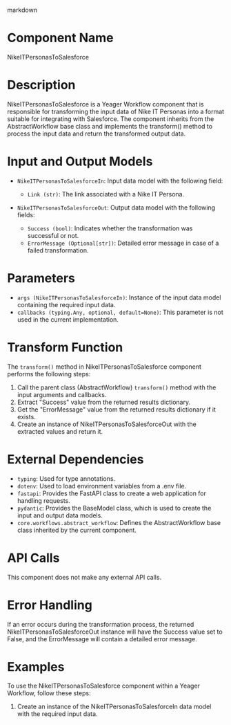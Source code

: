markdown
# Component Name
NikeITPersonasToSalesforce

# Description
NikeITPersonasToSalesforce is a Yeager Workflow component that is responsible for transforming the input data of Nike IT Personas into a format suitable for integrating with Salesforce. The component inherits from the AbstractWorkflow base class and implements the transform() method to process the input data and return the transformed output data.

# Input and Output Models
- `NikeITPersonasToSalesforceIn`: Input data model with the following field:
  - `Link (str)`: The link associated with a Nike IT Persona.

- `NikeITPersonasToSalesforceOut`: Output data model with the following fields:
  - `Success (bool)`: Indicates whether the transformation was successful or not.
  - `ErrorMessage (Optional[str])`: Detailed error message in case of a failed transformation.

# Parameters
- `args (NikeITPersonasToSalesforceIn)`: Instance of the input data model containing the required input data.
- `callbacks (typing.Any, optional, default=None)`: This parameter is not used in the current implementation.

# Transform Function
The `transform()` method in NikeITPersonasToSalesforce component performs the following steps:

1. Call the parent class (AbstractWorkflow) `transform()` method with the input arguments and callbacks.
2. Extract "Success" value from the returned results dictionary.
3. Get the "ErrorMessage" value from the returned results dictionary if it exists.
4. Create an instance of NikeITPersonasToSalesforceOut with the extracted values and return it.

# External Dependencies
- `typing`: Used for type annotations.
- `dotenv`: Used to load environment variables from a .env file.
- `fastapi`: Provides the FastAPI class to create a web application for handling requests.
- `pydantic`: Provides the BaseModel class, which is used to create the input and output data models.
- `core.workflows.abstract_workflow`: Defines the AbstractWorkflow base class inherited by the current component.

# API Calls
This component does not make any external API calls.

# Error Handling
If an error occurs during the transformation process, the returned NikeITPersonasToSalesforceOut instance will have the Success value set to False, and the ErrorMessage will contain a detailed error message.

# Examples
To use the NikeITPersonasToSalesforce component within a Yeager Workflow, follow these steps:

1. Create an instance of the NikeITPersonasToSalesforceIn data model with the required input data.
